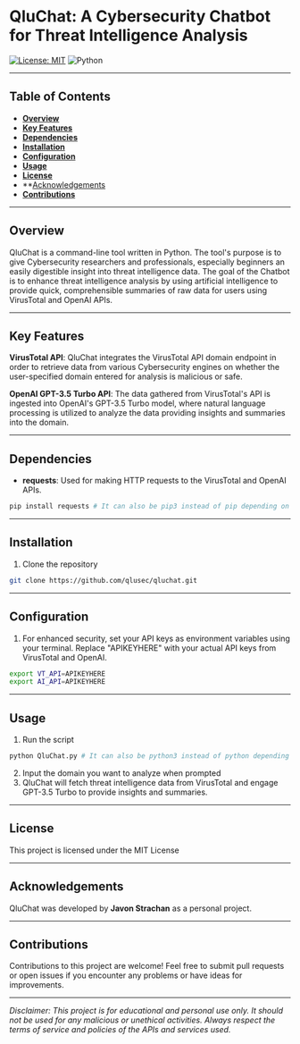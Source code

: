 # QluChat: A Cybersecurity Chatbot for Threat Intelligence Analysis
[![License: MIT](https://img.shields.io/badge/License-MIT-yellow.svg)](https://opensource.org/licenses/MIT)
![Python](https://img.shields.io/badge/-Python-000?&logo=Python)
________________________________________________________________________
## Table of Contents

- **[Overview](#overview)**
- **[Key Features](#key_features)**
- **[Dependencies](#dependencies)**
- **[Installation](#installation)**
- **[Configuration](#configuration)**
- **[Usage](#usage)**
- **[License](#license)**
- **[Acknowledgements](#acknowledgements)
- **[Contributions](#contributions)**
________________________________________________________________________
## Overview

QluChat is a command-line tool written in Python. The tool's purpose is to give Cybersecurity researchers and professionals, especially beginners an easily digestible insight into threat intelligence data. The goal of the Chatbot is to enhance threat intelligence analysis by using artificial intelligence to provide quick, comprehensible summaries of raw data for users using VirusTotal and OpenAI APIs.
___
## Key Features

**VirusTotal API**: QluChat integrates the VirusTotal API domain endpoint in order to retrieve data from various Cybersecurity engines on whether the user-specified domain entered for analysis is malicious or safe.

**OpenAI GPT-3.5 Turbo API**: The data gathered from VirusTotal's API is ingested into OpenAI's GPT-3.5 Turbo model, where natural language processing is utilized to analyze the data providing insights and summaries into the domain.
___
## Dependencies
- **requests**: Used for making HTTP requests to the VirusTotal and OpenAI APIs.
```python
pip install requests # It can also be pip3 instead of pip depending on your system
```
___
## Installation

1. Clone the repository
```bash
git clone https://github.com/qlusec/qluchat.git
```
___ 
## Configuration 

1. For enhanced security, set your API keys as environment variables using your terminal. Replace "APIKEYHERE" with your actual API keys from VirusTotal and OpenAI. 
```bash
export VT_API=APIKEYHERE
export AI_API=APIKEYHERE
```

___
## Usage

1. Run the script
```python
python QluChat.py # It can also be python3 instead of python depending on your system
```
2. Input the domain you want to analyze when prompted
3. QluChat will fetch threat intelligence data from VirusTotal and engage GPT-3.5 Turbo to provide insights and summaries.
___
## License

This project is licensed under the MIT License 
___
## Acknowledgements

QluChat was developed by **Javon Strachan** as a personal project.
___________
## Contributions

Contributions to this project are welcome! Feel free to submit pull requests or open issues if you encounter any problems or have ideas for improvements.
_______________________________
_Disclaimer: This project is for educational and personal use only. It should not be used for any malicious or unethical activities. Always respect the terms of service and policies of the APIs and services used._

